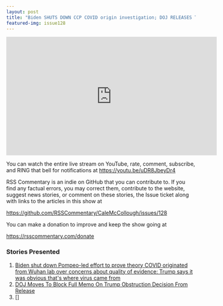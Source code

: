 ```yaml
---
layout: post
title: "Biden SHUTS DOWN CCP COVID origin investigation; DOJ RELEASES Trump-Russia innocence memo."
featured-img: issue128
---
```


<iframe width="560" height="315" src="https://www.youtube.com/embed/uDR8JbeyDr4" frameborder="0" allow="accelerometer; autoplay; encrypted-media; gyroscope; picture-in-picture" allowfullscreen></iframe>

You can watch the entire live stream on YouTube, rate, comment, subscribe, and RING that bell for notifications at <https://youtu.be/uDR8JbeyDr4>

RSS Commentary is an indie on GitHub that you can contribute to. If you find any factual errors, you may correct them, contribute to the website, suggest news stories, or comment on these stories, the Issue ticket along with links to the articles in this show at 

<https://github.com/RSSCommentary/CaleMcCollough/issues/128>

You can make a donation to improve and keep the show going at

<https://rsscommentary.com/donate>

### Stories Presented

1. [Biden shut down Pompeo-led effort to prove theory COVID originated from Wuhan lab over concerns about quality of evidence: Trump says it was obvious that's where virus came from](https://www.dailymail.co.uk/news/article-9619349/Biden-shut-effort-prove-theory-COVID-originated-Wuhan-lab-concerns-evidence.html?ns_mchannel=rss&ns_campaign=1490&ito=1490)
1. [DOJ Moves To Block Full Memo On Trump Obstruction Decision From Release](https://www.npr.org/2021/05/25/997523749/doj-moves-to-block-full-memo-on-trump-obstruction-decision-from-release)
1. []
